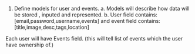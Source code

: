 1. Define models for user and events.
   a. Models will describe how data will be stored , inputed and represented.
   b. User field contains:
   [email,password,username,events]
   and event field contains:
   [title,image,desc,tags,location]

Each user will have Events field. (this will tell list of events which the user have ownership of.)